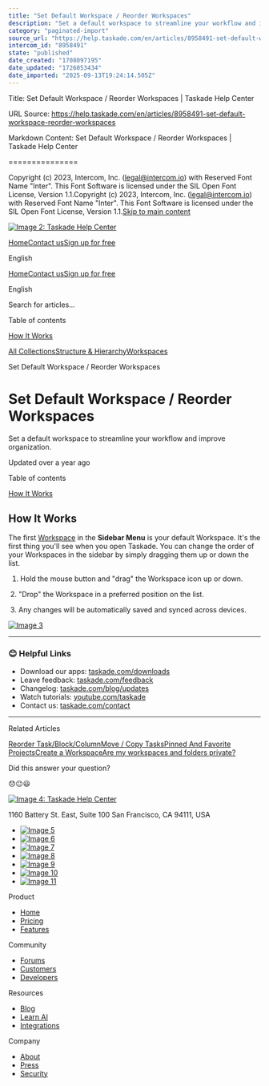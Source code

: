 ```yaml
---
title: "Set Default Workspace / Reorder Workspaces"
description: "Set a default workspace to streamline your workflow and improve organization."
category: "paginated-import"
source_url: "https://help.taskade.com/en/articles/8958491-set-default-workspace-reorder-workspaces"
intercom_id: "8958491"
state: "published"
date_created: "1708097195"
date_updated: "1726053434"
date_imported: "2025-09-13T19:24:14.505Z"
---
```


Title: Set Default Workspace / Reorder Workspaces | Taskade Help Center

URL Source: https://help.taskade.com/en/articles/8958491-set-default-workspace-reorder-workspaces

Markdown Content:
Set Default Workspace / Reorder Workspaces | Taskade Help Center

===============

Copyright (c) 2023, Intercom, Inc. (legal@intercom.io) with Reserved Font Name "Inter". This Font Software is licensed under the SIL Open Font License, Version 1.1.Copyright (c) 2023, Intercom, Inc. (legal@intercom.io) with Reserved Font Name "Inter". This Font Software is licensed under the SIL Open Font License, Version 1.1.[Skip to main content](https://help.taskade.com/en/articles/8958491-set-default-workspace-reorder-workspaces#main-content)

[![Image 2: Taskade Help Center](https://downloads.intercomcdn.com/i/o/490280/d14603621e78c833c2d0e66f/2d1230f35f3009fff25b2989e93312a5.png)](https://help.taskade.com/en/)

[Home](https://www.taskade.com/)[Contact us](https://www.taskade.com/contact)[Sign up for free](https://www.taskade.com/signup)

English

[Home](https://www.taskade.com/)[Contact us](https://www.taskade.com/contact)[Sign up for free](https://www.taskade.com/signup)

English

Search for articles... 

Table of contents

[How It Works](https://help.taskade.com/en/articles/8958491-set-default-workspace-reorder-workspaces#h_04dc7424ab)

[All Collections](https://help.taskade.com/en/)[Structure & Hierarchy](https://help.taskade.com/en/collections/8400809-structure-hierarchy)[Workspaces](https://help.taskade.com/en/collections/8400810-workspaces)

Set Default Workspace / Reorder Workspaces

Set Default Workspace / Reorder Workspaces
==========================================

Set a default workspace to streamline your workflow and improve organization.

Updated over a year ago

Table of contents

[How It Works](https://help.taskade.com/en/articles/8958491-set-default-workspace-reorder-workspaces#h_04dc7424ab)

How It Works
------------

The first [Workspace](https://intercom.help/taskade/en/articles/8958483) in the **Sidebar Menu** is your default Workspace. It's the first thing you'll see when you open Taskade. You can change the order of your Workspaces in the sidebar by simply dragging them up or down the list.

1.   Hold the mouse button and "drag" the Workspace icon up or down.

​ 
2.   "Drop" the Workspace in a preferred position on the list.

​ 
3.   Any changes will be automatically saved and synced across devices. 

[![Image 3](https://taskade.intercom-attachments-7.com/i/o/965374826/07960366cd34d7582660103a/18212996705427?expires=1757793600&signature=18514918c75618a60cb9bfe959e6881d8fd572e015e9c978d6505d63ac2f6e18&req=fSYiFc56lYNZFb4f3HP0gFnogjwqfzkmAi%2FuSHt0o2SJrFeR4YCgm1w%2F8GzF%0Az9rguwZQR4abWBsY%2BA%3D%3D%0A)](https://taskade.intercom-attachments-7.com/i/o/965374826/07960366cd34d7582660103a/18212996705427?expires=1757793600&signature=18514918c75618a60cb9bfe959e6881d8fd572e015e9c978d6505d63ac2f6e18&req=fSYiFc56lYNZFb4f3HP0gFnogjwqfzkmAi%2FuSHt0o2SJrFeR4YCgm1w%2F8GzF%0Az9rguwZQR4abWBsY%2BA%3D%3D%0A)

* * *

### 😊 Helpful Links

*   Download our apps: [taskade.com/downloads](https://taskade.com/downloads) 
*   Leave feedback: [taskade.com/feedback](https://taskade.com/feedback) 
*   Changelog: [taskade.com/blog/updates](https://taskade.com/blog/updates) 
*   Watch tutorials: [youtube.com/taskade](https://youtube.com/taskade) 
*   Contact us: [taskade.com/contact](https://taskade.com/contact) 

* * *

Related Articles

[Reorder Task/Block/Column](https://help.taskade.com/en/articles/8958414-reorder-task-block-column)[Move / Copy Tasks](https://help.taskade.com/en/articles/8958416-move-copy-tasks)[Pinned And Favorite Projects](https://help.taskade.com/en/articles/8958482-pinned-and-favorite-projects)[Create a Workspace](https://help.taskade.com/en/articles/8958483-create-a-workspace)[Are my workspaces and folders private?](https://help.taskade.com/en/articles/8958653-are-my-workspaces-and-folders-private)

Did this answer your question?

😞😐😃

[![Image 4: Taskade Help Center](https://downloads.intercomcdn.com/i/o/566097/5267af56373cca21ec2cea67/2d1230f35f3009fff25b2989e93312a5.png)](https://help.taskade.com/en/)

11‌60 Battery St. East, Suite 100 San‌ Francisco, CA 94111, USA

*   [![Image 5](https://intercom.help/taskade/assets/svg/icon:social-linkedin/ffffff)](https://www.linkedin.com/company/taskade/)
*   [![Image 6](https://intercom.help/taskade/assets/svg/icon:social-facebook/ffffff)](https://www.facebook.com/taskade)
*   [![Image 7](https://intercom.help/taskade/assets/svg/icon:social-github/ffffff)](https://github.com/taskade)
*   [![Image 8](https://intercom.help/taskade/assets/svg/icon:social-instagram/ffffff)](https://www.instagram.com/taskade)
*   [![Image 9](https://intercom.help/taskade/assets/svg/icon:social-youtube/ffffff)](https://www.youtube.com/taskade)
*   [![Image 10](https://intercom.help/taskade/assets/svg/icon:social-reddit/ffffff)](https://www.reddit.com/r/taskade)
*   [![Image 11](https://intercom.help/taskade/assets/svg/icon:social-twitter-x/ffffff)](https://www.twitter.com/taskade)

Product

*   [Home](https://www.taskade.com/)
*   [Pricing](https://www.taskade.com/pricing)
*   [Features](https://www.taskade.com/features)

Community

*   [Forums](https://www.taskade.com/community)
*   [Customers](https://taskade.com/reviews)
*   [Developers](https://developers.taskade.com/)

Resources

*   [Blog](https://www.taskade.com/blog/)
*   [Learn AI](https://www.taskade.com/learn)
*   [Integrations](https://www.taskade.com/integrations)

Company

*   [About](https://www.taskade.com/about)
*   [Press](https://www.taskade.com/press)
*   [Security](https://www.taskade.com/security)

